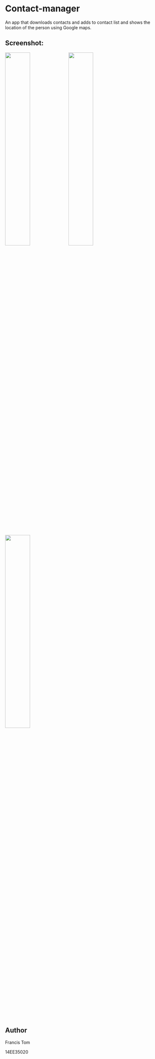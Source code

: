 # Contact-manager
An app that downloads contacts and adds to contact list and shows the location of the person using Google maps.

## Screenshot:

<img src="Screenshots/1.png" width="40%">


<img src="Screenshots/2.png" width="40%">


<img src="Screenshots/3.png" width="40%">

## Author

Francis Tom

14EE35020

